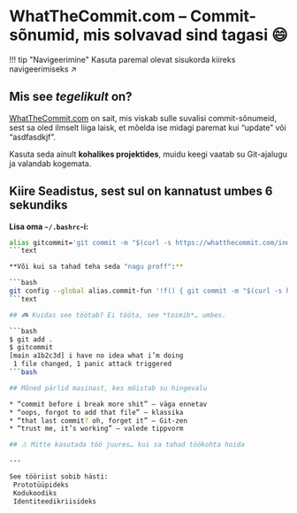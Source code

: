 # WhatTheCommit.com – Commit-sõnumid, mis solvavad sind tagasi 😄

!!! tip "Navigeerimine"
    Kasuta paremal olevat sisukorda kiireks navigeerimiseks ↗️

## Mis see *tegelikult* on?

[WhatTheCommit.com](https://whatthecommit.com/) on sait, mis viskab sulle suvalisi commit-sõnumeid, sest sa oled ilmselt liiga laisk, et mõelda ise midagi paremat kui “update” või “asdfasdkjf”.

Kasuta seda ainult **kohalikes projektides**, muidu keegi vaatab su Git-ajalugu ja valandab kogemata.

## Kiire Seadistus, sest sul on kannatust umbes 6 sekundiks

**Lisa oma `~/.bashrc`-i:**

```bash
alias gitcommit='git commit -m "$(curl -s https://whatthecommit.com/index.txt)"'
```text

**Või kui sa tahad teha seda "nagu proff":**

```bash
git config --global alias.commit-fun '!f() { git commit -m "$(curl -s https://whatthecommit.com/index.txt)"; }; f'
```text

## 🎮 Kuidas see töötab? Ei tööta, see *toimib*… umbes.

```bash
$ git add .
$ gitcommit
[main a1b2c3d] i have no idea what i’m doing
 1 file changed, 1 panic attack triggered
```bash

## Mõned pärlid masinast, kes mõistab su hingevalu

* “commit before i break more shit” – väga ennetav
* “oops, forgot to add that file” – klassika
* “that last commit? oh, forget it” – Git-zen
* “trust me, it’s working” – valede tippvorm

## ⚠ Mitte kasutada töö juures… kui sa tahad töökohta hoida

---

See tööriist sobib hästi:
 Prototüüpideks
 Kodukoodiks
 Identiteedikriisideks
